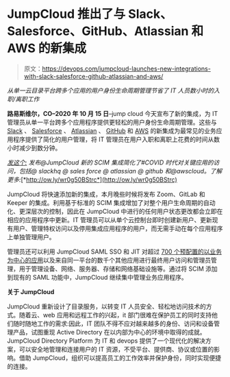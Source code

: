 # JumpCloud 推出了与 Slack、Salesforce、GitHub、Atlassian 和 AWS 的新集成

> 原文：<https://devops.com/jumpcloud-launches-new-integrations-with-slack-salesforce-github-atlassian-and-aws/>

*从单一云目录平台跨多个应用的用户身份生命周期管理节省了 IT 人员数小时的入职/离职工作*

**路易斯维尔，CO–2020 年 10 月 15 日**–jump cloud 今天宣布了新的集成，为 IT 管理员从单一平台跨多个应用程序提供更轻松的用户身份生命周期管理。这些与 [Slack](https://support.jumpcloud.com/support/s/article/Slack-Identity-Management-Connector) 、 [Salesforce](https://support.jumpcloud.com/support/s/article/Salesforce-Identity-Management-Connector) 、 [Atlassian](https://support.jumpcloud.com/support/s/article/Identity-Management-with-Atlassian-Cloud) 、 [GitHub](https://support.jumpcloud.com/support/s/article/Identity-Management-with-GitHub) 和 [AWS](https://support.jumpcloud.com/support/s/article/Identity-Management-with-AWS) 的新集成为最常见的业务应用程序提供了简化的用户管理，将 IT 管理员在用户入职和离职上花费的时间从数小时减少到数分钟。

[*发这个:*](https://ctt.ac/B0Pnj) *发布@JumpCloud 新的 SCIM 集成简化了#COVID 时代对关键应用的访问，包括@ slackhq @ sales force @ atlassian @ github 和@awscloud。了解更多:*[*http://ow.ly/wr0g50BStrc*](http://ow.ly/wr0g50BStrc)

JumpCloud 将快速添加新的集成，本月晚些时候将发布 Zoom、GitLab 和 Keeper 的集成。利用基于标准的 SCIM 集成增加了对整个用户生命周期的自动化、更深层次的控制，因此在 JumpCloud 中进行的任何用户状态更改都会立即在相应的应用程序中更新。IT 管理员可以从单个云控制台即时创建新用户、更新现有用户、管理特权访问以及停用集成应用程序的用户，而无需手动在每个应用程序上单独管理用户。

管理员还可以利用 JumpCloud SAML SSO 和 JIT 对超过 [700 个预配置的以业务为中心的应用](https://jumpcloud.com/sso-connectors)以及来自同一平台的数千个其他应用进行最终用户访问和管理员管理，用于管理设备、网络、服务器、存储和网络基础设施等。通过将 SCIM 添加到现有的 SAML 功能中，JumpCloud 继续集中管理业务应用程序。

**关于 JumpCloud**

JumpCloud 重新设计了目录服务，以转变 IT 人员安全、轻松地访问技术的方式。随着云、web 应用和远程工作的兴起，it 部门很难在保护员工的同时支持他们随时随地工作的需求:因此，IT 团队不得不应对越来越多的身份、访问和设备管理产品，试图重现 Active Directory 在以内部为中心的环境中取得的成就。JumpCloud Directory Platform 为 IT 和 devops 提供了一个现代化的解决方案，可以安全地管理和连接用户的 IT 资源，不受平台、提供商、协议或位置的影响。借助 JumpCloud，组织可以提高员工的工作效率并保护身份，同时实现便捷的连接。